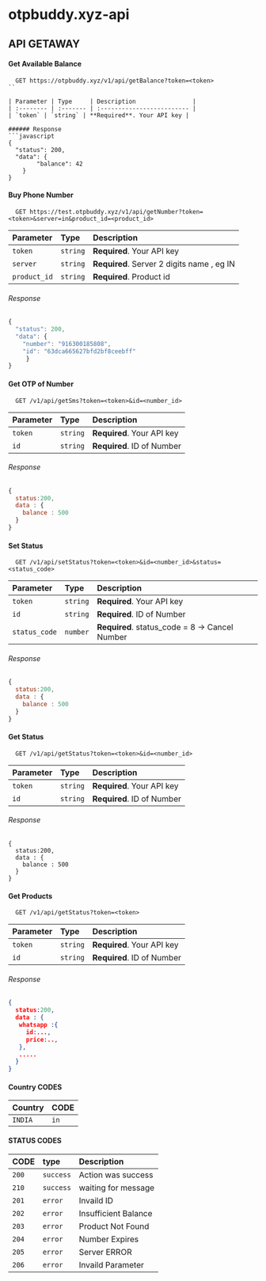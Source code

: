 # otpbuddy.xyz-api



## API GETAWAY

#### Get Available Balance

```
  GET https://otpbuddy.xyz/v1/api/getBalance?token=<token>
``

| Parameter | Type     | Description                |
| :-------- | :------- | :------------------------- |
| `token` | `string` | **Required**. Your API key |

###### Response
```javascript
{
  "status": 200,
  "data": {
        "balance": 42
    }
}
```


#### Buy Phone Number

```
  GET https://test.otpbuddy.xyz/v1/api/getNumber?token=<token>&server=in&product_id=<product_id>
```

| Parameter | Type     | Description                |
| :-------- | :------- | :------------------------- |
| `token` | `string` | **Required**. Your API key |
| `server` | `string` | **Required**. Server 2 digits name , eg IN|
| `product_id` | `string` | **Required**. Product id |

###### Response
```javascript
{
  "status": 200,
  "data": {
    "number": "916300185808",
    "id": "63dca665627bfd2bf8ceebff"
     }
}
``` 

#### Get OTP of Number

```http
  GET /v1/api/getSms?token=<token>&id=<number_id>
```

| Parameter | Type     | Description                |
| :-------- | :------- | :------------------------- |
| `token` | `string` | **Required**. Your API key |
| `id` | `string` | **Required**. ID of Number |

###### Response
```javascript
{
  status:200,
  data : {
    balance : 500
  }
}
``` 


#### Set Status

```http
  GET /v1/api/setStatus?token=<token>&id=<number_id>&status=<status_code>
```

| Parameter | Type     | Description                |
| :-------- | :------- | :------------------------- |
| `token` | `string` | **Required**. Your API key |
| `id` | `string` | **Required**. ID of Number |
| `status_code` | `number` | **Required**. status_code = 8 -> Cancel Number  |

###### Response
```javascript
{
  status:200,
  data : {
    balance : 500
  }
}
``` 

#### Get Status

```http
  GET /v1/api/getStatus?token=<token>&id=<number_id>
```

| Parameter | Type     | Description                |
| :-------- | :------- | :------------------------- |
| `token` | `string` | **Required**. Your API key |
| `id` | `string` | **Required**. ID of Number |


###### Response
```
{
  status:200,
  data : {
    balance : 500
  }
}
``` 


#### Get Products

```http
  GET /v1/api/getStatus?token=<token>
```

| Parameter | Type     | Description                |
| :-------- | :------- | :------------------------- |
| `token` | `string` | **Required**. Your API key |
| `id` | `string` | **Required**. ID of Number |


###### Response
```json
{
  status:200,
  data : {
   whatsapp :{
     id:...,
     price:..,
   },
   .....
  }
}
``` 


#### Country  CODES

| Country | CODE     | 
| :-------- | :------- |
| `INDIA` | `in` |  



#### STATUS CODES

| CODE | type     | Description                |
| :-------- | :------- | :------------------------- |
| `200` | `success` |  Action was success |
| `210` | `success` |  waiting for message |
| `201` | `error` | Invaild ID |
| `202` | `error` | Insufficient Balance |
| `203` | `error` | Product Not Found |
| `204` | `error` | Number Expires |
| `205` | `error` | Server ERROR |
| `206` | `error` | Invaild Parameter |




